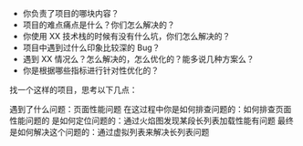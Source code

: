 - 你负责了项目的哪块内容？
- 项目的难点痛点是什么？你们怎么解决的？
- 你使用 XX 技术栈的时候有没有什么坑，你们怎么解决的？
- 项目中遇到过什么印象比较深的 Bug？
- 遇到 XX 情况么？怎么解决的，怎么优化的？能多说几种方案么？
- 你是根据哪些指标进行针对性优化的？

找一个这样的项目，思考以下几点：

遇到了什么问题：页面性能问题
在这过程中你是如何排查问题的：如何排查页面性能问题的
是如何定位问题的：通过火焰图发现某段长列表加载性能有问题
最终是如何解决这个问题的：通过虚拟列表来解决长列表问题
